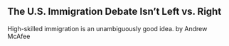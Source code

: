 ## The U.S. Immigration Debate Isn’t Left vs. Right

High-skilled immigration is an unambiguously good idea. by Andrew McAfee